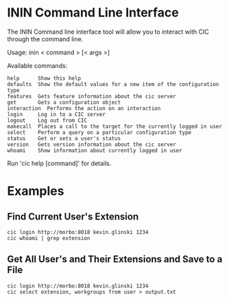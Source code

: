 ININ Command Line Interface
=======
The ININ Command line interface tool will allow you to interact with CIC through the command line.  

Usage: inin < command > [< args >]

Available commands:

    help      Show this help
    defaults  Show the default values for a new item of the configuration type
    features  Gets feature information about the cic server 
    get       Gets a configuration object
    interaction  Performs the action on an interaction 
    login     Log in to a CIC server
    logout    Log out from CIC
    makecall  Places a call to the target for the currently logged in user 
    select    Perform a query on a particular configuration type
    status    Get or sets a user's status 
    version   Gets version information about the cic server 
    whoami    Show information about currently logged in user

Run 'cic help [command]' for details.


Examples
========

Find Current User's Extension
-----------------------------

    cic login http://morbo:8018 kevin.glinski 1234
    cic whoami | grep extension


Get All User's and Their Extensions and Save to a File
------------------------------------------------------
    cic login http://morbo:8018 kevin.glinski 1234
    cic select extension, workgroups from user > output.txt